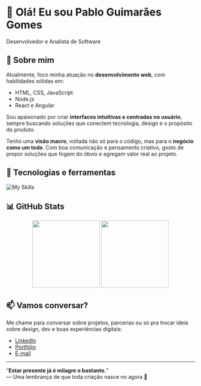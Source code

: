 # 👋 Olá! Eu sou Pablo Guimarães Gomes

Desenvolvedor e Analista de Software

## 🚀 Sobre mim

Atualmente, foco minha atuação no **desenvolvimento web**, com habilidades sólidas em:

- HTML, CSS, JavaScript
- Node.js
- React e Angular

Sou apaixonado por criar **interfaces intuitivas e centradas no usuário**, sempre buscando soluções que conectem tecnologia, design e o propósito do produto.

Tenho uma **visão macro**, voltada não só para o código, mas para o **negócio como um todo**. Com boa comunicação e pensamento criativo, gosto de propor soluções que fogem do óbvio e agregam valor real ao projeto.

## 🧠 Tecnologias e ferramentas

![My Skills](https://skillicons.dev/icons?i=html,css,js,nodejs,react,angular,figma,vscode,git)

## 📊 GitHub Stats

<div align="center">
  <img height="180em" src="https://github-readme-stats.vercel.app/api?username=Pablo01Dev&show_icons=true&theme=default&count_private=true" />
  <img height="180em" src="https://github-readme-stats.vercel.app/api/top-langs/?username=Pablo01Dev&layout=compact&langs_count=7&theme=default" />
</div>

## 📫 Vamos conversar?

Me chame para conversar sobre projetos, parcerias ou só pra trocar ideia sobre design, dev e boas experiências digitais:

- [LinkedIn](https://www.linkedin.com/in/pablo-gomes-a31197144) 
- [Portfólio](https://seu-portfolio.com)
- [E-mail](mailto:seu@email.com)

---

“**Estar presente já é milagre o bastante.**”  
— Uma lembrança de que toda criação nasce no agora 🌱
